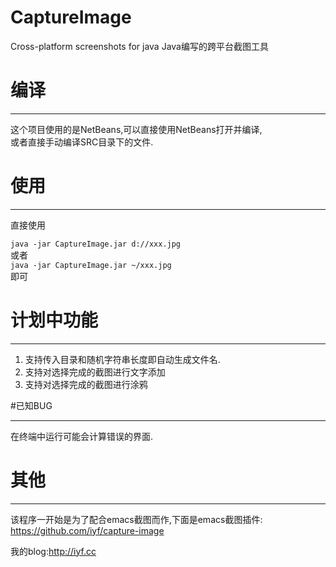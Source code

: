 CaptureImage
============

Cross-platform screenshots for java
Java编写的跨平台截图工具

# 编译
______________________
这个项目使用的是NetBeans,可以直接使用NetBeans打开并编译,    
或者直接手动编译SRC目录下的文件.


# 使用
______________________
直接使用    

`java -jar CaptureImage.jar d://xxx.jpg`    
或者    
`java -jar CaptureImage.jar ~/xxx.jpg`  
即可    
# 计划中功能
_____________________
1. 支持传入目录和随机字符串长度即自动生成文件名.    
2. 支持对选择完成的截图进行文字添加
3. 支持对选择完成的截图进行涂鸦

#已知BUG
_____________________
在终端中运行可能会计算错误的界面.

# 其他
_____________________
该程序一开始是为了配合emacs截图而作,下面是emacs截图插件:   
https://github.com/iyf/capture-image

我的blog:http://iyf.cc    